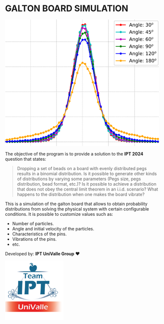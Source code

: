 ﻿# GALTON BOARD SIMULATION

![distribution.png](imgs%2Fdistribution.png)

The objective of the program is to provide a solution to the **IPT 2024** question that states:

> Dropping a set of beads on a board with evenly distributed pegs results in a binomial distribution. Is it possible to generate other kinds of distributions by varying some parameters (Pegs size, pegs distribution, bead format, etc.)? Is it possible to achieve a distribution that does not obey the central limit theorem in an i.i.d. scenario? What happens to the distribution when one makes the board vibrate?

This is a simulation of the galton board that allows to obtain probability distributions from solving the physical system with certain configurable conditions.
It is possible to customize values such as:
- Number of particles.
- Angle and initial velocity of the particles.
- Characteristics of the pins.
- Vibrations of the pins.
- etc.

Developed by: **IPT UniValle Group** ❤️

![logo.png](imgs%2Flogo.png)
